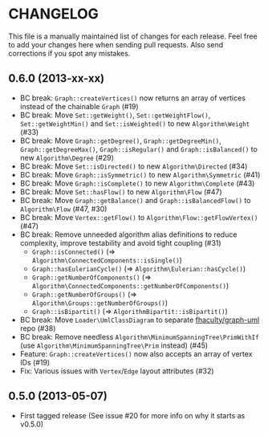 # CHANGELOG

This file is a manually maintained list of changes for each release. Feel free
to add your changes here when sending pull requests. Also send corrections if
you spot any mistakes.

## 0.6.0 (2013-xx-xx)

* BC break: `Graph::createVertices()` now returns an array of vertices instead of the chainable `Graph` (#19)
* BC break: Move `Set::getWeight()`, `Set::getWeightFlow()`, `Set::getWeightMin()` and `Set::isWeighted()` to new `Algorithm\Weight` (#33)
* BC break: Move `Graph::getDegree()`, `Graph::getDegreeMin()`, `Graph::getDegreeMax()`, `Graph::isRegular()` and `Graph::isBalanced()` to new `Algorithm\Degree` (#29)
* BC break: Move `Set::isDirected()` to new `Algorithm\Directed` (#34)
* BC break: Move `Graph::isSymmetric()` to new `Algorithm\Symmetric` (#41)
* BC break: Move `Graph::isComplete()` to new `Algorithm\Complete` (#43)
* BC break: Move `Set::hasFlow()` to new `Algorithm\Flow` (#47)
* BC break: Move `Graph::getBalance()` and `Graph::isBalancedFlow()` to `Algorithm\Flow` (#47, #30)
* BC break: Move `Vertex::getFlow()` to `Algorithm\Flow::getFlowVertex()` (#47)
* BC break: Remove unneeded algorithm alias definitions to reduce complexity, improve testability and avoid tight coupling (#31)
  * `Graph::isConnected()` (=> `Algorithm\ConnectedComponents::isSingle()`)
  * `Graph::hasEulerianCycle()` (=> `Algorithm\Eulerian::hasCycle()`)
  * `Graph::getNumberOfComponents()` (=> `Algorithm\ConnectedComponents::getNumberOfComponents()`)
  * `Graph::getNumberOfGroups()` (=> `Algorithm\Groups::getNumberOfGroups()`)
  * `Graph::isBipartit()` (=> `AlgorithmBipartit::isBipartit()`)
* BC break: Move `Loader\UmlClassDiagram` to separate [fhaculty/graph-uml](https://github.com/fhaculty/graph-uml) repo (#38)
* BC break: Remove needless `Algorithm\MinimumSpanningTree\PrimWithIf` (use `Algorithm\MinimumSpanningTree\Prim` instead) (#45)
* Feature: `Graph::createVertices()` now also accepts an array of vertex IDs (#19)
* Fix: Various issues with `Vertex`/`Edge` layout attributes (#32)

## 0.5.0 (2013-05-07)

* First tagged release (See issue #20 for more info on why it starts as v0.5.0)

